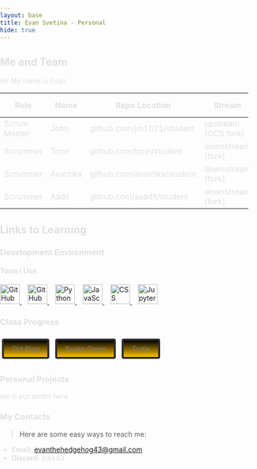 ```yaml
---
layout: base
title: Evan Svetina - Personal
hide: true
---
```

<style>

body {
    background: #2c2c2cff
    font-family: 'Segoe UI', 'Roboto', 'Arial', sans-serif;
    color: #e0e0e0;
    margin: 0;
    padding: 0;
}

.cool {
    background: linear-gradient(0deg, #ffbf00ff 0%, #000000ff 100%);
    color: rgba(126, 126, 126, 1);
    margin: 8px 4px; 
    padding: 8px 16px; 
    border: 4px solid #2e2e2eff;
    border-radius: 4px;
    transition: transform 0.2s, box-shadow 0.2s;
    display: inline-block; 
    text-decoration: none;
}
.cool:hover {
    color: rgba(126, 126, 126, 1);
    transform: scale(1.08);
    cursor: pointer;
    text-decoration: none;
}


.glow-button {
    background-color: #111;
    color: #00ff00;
    border: 2px solid #00ff00;
    box-shadow: 0 0 12px #00ff00, 0 0 24px #00ff00;
    transition: transform 0.2s, box-shadow 0.2s;
    font-size: 1.25rem;
    padding: 16px 32px;
    border-radius: 16px;
    margin: 12px 8px;
    display: inline-block;
}
.glow-button:hover {
    transform: scale(1.08);
    box-shadow: 0 0 24px #00ff00, 0 0 48px #00ff00;
    background-color: #222;
    color: #00ff00;
}
</style>

## Me and Team

Hi! My name is Evan.

| Role         | Name     | Repo Location                       | Stream                | Repo Name |
|--------------|----------|-------------------------------------|-----------------------|-----------|
| Scrum Master | John     | github.com/jm1021/student           | upstream (OCS fork)   | student   |
| Scrummer     | Torin    | github.com/torin/student            | downstream (fork)     | student   |
| Scrummer     | Avantika | github.com/avantika/student         | downstream (fork)     | student   |
| Scrummer     | Aadit    | github.com/aaadit/student           | downstream (fork)     | student   |


## Links to Learning

### Development Environment

#### Tools I Use:

<a href="https://github.com/Open-Coding-Society/student" style="margin-right: 12px;">
    <img src="https://img.shields.io/badge/GitHub-181717?logo=github&logoColor=white&style=for-the-badge" alt="GitHub" height="40">
</a>
<a href="https://open-coding-society.github.io/student" style="margin-right: 12px;">
    <img src="https://img.shields.io/badge/GitHub%20Pages-327FC7?logo=github&logoColor=white&style=for-the-badge" alt="GitHub Pages" height="40">
</a>
<a href="https://www.python.org/" style="margin-right: 12px;">
    <img src="https://img.shields.io/badge/Python-3776AB?logo=python&logoColor=white&style=for-the-badge" alt="Python" height="40">
</a>
<a href="https://developer.mozilla.org/docs/Web/JavaScript" style="margin-right: 12px;">
    <img src="https://img.shields.io/badge/JavaScript-F7DF1E?logo=javascript&logoColor=black&style=for-the-badge" alt="JavaScript" height="40">
</a>
<a href="https://developer.mozilla.org/docs/Web/CSS" style="margin-right: 12px;">
    <img src="https://img.shields.io/badge/CSS-1572B6?logo=css3&logoColor=white&style=for-the-badge" alt="CSS" height="40">
</a>
<a href="https://jupyter.org/" style="margin-right: 12px;">
    <img src="https://img.shields.io/badge/Jupyter-F37626?logo=jupyter&logoColor=white&style=for-the-badge" alt="Jupyter" height="40">
</a>

<br>

### Class Progress

<a href="https://evansvetina.github.io/blog2.1" class="button cool">
    Old Blog
</a>

<a href="{{site.baseurl}}/hacks/snake" class="button cool">
    Snake Game
</a>

<a href="{{site.baseurl}}/turtle" class="button cool">
    Turtle
</a>

<br>

### Personal Projects
dw ill put smthn here


<!-- Contact Section -->
### My Contacts

> Here are some easy ways to reach me:

- **Email:** [evanthehedgehog43@gmail.com](mailto:evanthehedgehog43@gmail.com)
- **Discord:** pika43
